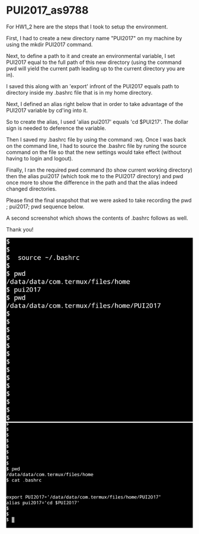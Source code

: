 # PUI2017_as9788

For HW1_2 here are the steps that I took to setup the environment. 

First, I had to create a new directory name "PUI2017" on my machine by using the mkdir PUI2017 command. 

Next, to define a path to it and create an environmental variable, I set PUI2017 equal to the full path of this new directory (using the command pwd will yield the current path leading up to the current directory you are in). 

I saved this along with an 'export' infront of the PUI2017 equals path to directory inside my .bashrc file that is in my home directory. 

Next, I defined an alias right below that in order to take advantage of the PUI2017 variable by cd'ing into it. 

So to create the alias, I used 'alias pui2017' equals 'cd $PUI217'. The dollar sign is needed to deference the variable. 

Then I saved my .bashrc file by using the command :wq. Once I was back on the command line, I had to source the .bashrc file by runing the source command on the file so that the new settings would take effect (without having to login and logout). 

Finally, I ran the required pwd command (to show current working directory) then the alias pui2017 (which took me to the PUI2017 directory) and pwd once more to show the difference in the path and that the alias indeed changed directories. 

Please find the final snapshot that we were asked to take recording the pwd ; pui2017; pwd sequence below. 

A second screenshot which shows the contents of .bashrc follows as well.

 Thank you!  

![Alt text](screenshot_hw_1_2.png)
![Alt text](screenshot_bashrc.png)

